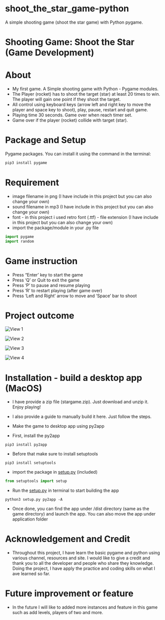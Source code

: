 # shoot_the_star_game-python
A simple shooting game (shoot the star game) with Python pygame. 

# Shooting Game: Shoot the Star (Game Development)

# About

- My first game. A Simple shooting game with Python - Pygame modules.
- The Player (rocket) has to shoot the target (star) at least 20 times to win. The player will gain one point if they shoot the target.
- All control using keyboard keys (arrow left and right key to move the player and space key to shoot), play, pause, restart and quit game.
- Playing time 30 seconds. Game over when reach timer set.
- Game over if the player (rocket) collide with target (star).

# Package and Setup

Pygame packages. You can install it using the command in the terminal:

```python
pip3 install pygame 
```

# Requirement

- image filename in png (I have include in this project but you can also change your own)
- sound filename in mp3 (I have include in this project but you can also change your own)
- font - in this project i used retro font (.ttf) - file extension (I have include in this project but you can also change your own)
- import the package/module in your .py file

```python
import pygame 
import random
```

# Game instruction

- Press “Enter’ key to start the game
- Press ‘Q’ or Quit to exit the game
- Press ‘P’ to pause and resume playing
- Press ‘R’ to restart playing (after game over)
- Press ‘Left and Right’ arrow to move and ‘Space’ bar to shoot

# Project outcome

![View 1](https://github.com/Hilmisuhaimi/shoot_the_star_game-python/assets/81658376/fa7ef95d-3855-42ef-8fde-664d68559088)

![View 2](https://github.com/Hilmisuhaimi/shoot_the_star_game-python/assets/81658376/90fb51e3-1854-4729-a41a-b5efa8078f1f)

![View 3](https://github.com/Hilmisuhaimi/shoot_the_star_game-python/assets/81658376/3550e2ab-7008-43d3-bf3f-41b95ce8752d)

![View 4](https://github.com/Hilmisuhaimi/shoot_the_star_game-python/assets/81658376/73c87c0d-b9b9-4614-ad5b-7c996cd6bcf9)

# Installation - build a desktop app (MacOS)

- I have provide a zip file (stargame.zip). Just download and unzip it. Enjoy playing!

- I also provide a guide to manually build it here. Just follow the steps.
- Make the game to desktop app using py2app
- First, install the py2app

```
pip3 install py2app
```

- Before that make sure to install setuptools

```
pip3 install setuptools 
```

- import the package in [setup.py](http://setup.py) (included)

```python
from setuptools import setup 
```

- Run the [setup.py](http://setup.py) in terminal to start building the app

```
python3 setup.py py2app -A
```

- Once done, you can find the app under /dist directory (same as the game directory) and launch the app. You can also move the app under application folder

# Acknowledgement and Credit

- Throughout this project, I have learn the basic pygame and python using various channel, resources and site. I would like to give a credit and thank you to all the developer and people who share they knowledge. Doing the project, I have apply the practice and coding skills on what I ave learned so far.

# Future improvement or feature

- In the future I will like to added more instances and feature in this game such as add levels, players of two and more.
